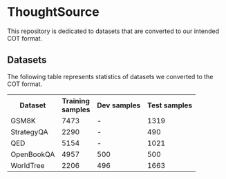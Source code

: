 # ThoughtSource
This repository is dedicated to datasets that are converted to our intended COT format.

<h2>Datasets</h2>
<p>The following table represents statistics of datasets we converted to the COT format.</p>
</p>
<table>
  <tr>
    <th>
      Dataset
    </th>
    <th width="20">
      Training samples
    </th>
    <th>
      Dev samples
    </th>
    <th>
      Test samples
    </th>
  </tr>
  <tr>
    <td>
      GSM8K
    </td>
    <td>
      7473
    </td>
    <td>
      -
    </td>
    <td>
      1319
    </td>
  </tr>
  <tr>
    <td>
      StrategyQA
    </td>
    <td>
      2290
    </td>
    <td>
      -
    </td>
    <td>
      490
    </td>
  </tr>
  <tr>
    <td>
      QED
    </td>
    <td>
      5154
    </td>
    <td>
      -
    </td>
    <td>
      1021
    </td>
  </tr>
  <tr>
    <td>
      OpenBookQA
    </td>
    <td>
      4957
    </td>
    <td>
      500
    </td>
    <td>
      500
    </td>
  </tr>
  <tr>
    <td>
      WorldTree
    </td>
    <td>
      2206
    </td>
    <td>
      496
    </td>
    <td>
      1663
    </td>
  </tr>
</table>
